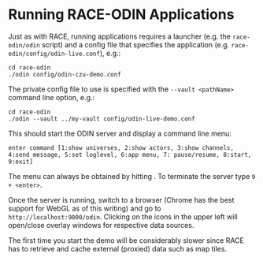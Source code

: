 # Running RACE-ODIN Applications

Just as with RACE, running applications requires a launcher (e.g. the `race-odin/odin` script) and a config file
that specifies the application (e.g. `race-odin/config/odin-live.conf`), e.g.:

    cd race-odin
    ./odin config/odin-czu-demo.conf




The private config file to use is specified with the `--vault <pathName>` command line option, e.g.: 

    cd race-odin
    ./odin --vault ../my-vault config/odin-live-demo.conf


This should start the ODIN server and display a command line menu:

    enter command [1:show universes, 2:show actors, 3:show channels, 4:send message, 5:set loglevel, 6:app menu, 7: pause/resume, 8:start, 9:exit]

The menu can always be obtained by hitting <enter>. To terminate the server type `9 + <enter>`.

Once the server is running, switch to a browser (Chrome has the best support for WebGL as of this writing) and
go to `http://localhost:9000/odin`. Clicking on the icons in the upper left will open/close overlay windows for
respective data sources.

The first time you start the demo will be considerably slower since RACE has to retrieve and cache external (proxied) data
such as map tiles.